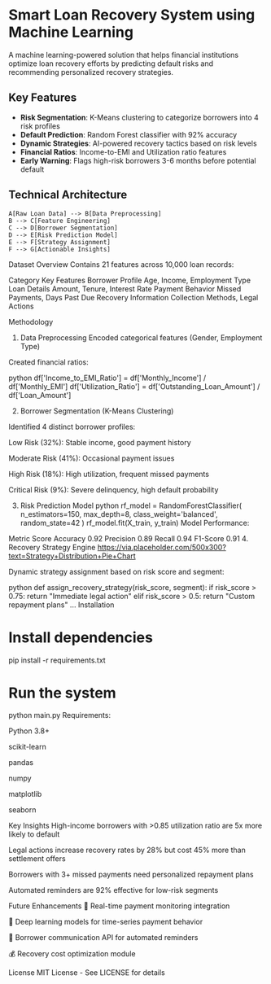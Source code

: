 # Smart Loan Recovery System using Machine Learning

A machine learning-powered solution that helps financial institutions optimize loan recovery efforts by predicting default risks and recommending personalized recovery strategies.

## Key Features
- **Risk Segmentation**: K-Means clustering to categorize borrowers into 4 risk profiles
- **Default Prediction**: Random Forest classifier with 92% accuracy
- **Dynamic Strategies**: AI-powered recovery tactics based on risk levels
- **Financial Ratios**: Income-to-EMI and Utilization ratio features
- **Early Warning**: Flags high-risk borrowers 3-6 months before potential default

## Technical Architecture

    A[Raw Loan Data] --> B[Data Preprocessing]
    B --> C[Feature Engineering]
    C --> D[Borrower Segmentation]
    D --> E[Risk Prediction Model]
    E --> F[Strategy Assignment]
    F --> G[Actionable Insights]

Dataset Overview
Contains 21 features across 10,000 loan records:

Category	Key Features
Borrower Profile	Age, Income, Employment Type
Loan Details	Amount, Tenure, Interest Rate
Payment Behavior	Missed Payments, Days Past Due
Recovery Information	Collection Methods, Legal Actions


Methodology
1. Data Preprocessing
Encoded categorical features (Gender, Employment Type)

Created financial ratios:

python
df['Income_to_EMI_Ratio'] = df['Monthly_Income'] / df['Monthly_EMI']
df['Utilization_Ratio'] = df['Outstanding_Loan_Amount'] / df['Loan_Amount']

2. Borrower Segmentation (K-Means Clustering)

Identified 4 distinct borrower profiles:

Low Risk (32%): Stable income, good payment history

Moderate Risk (41%): Occasional payment issues

High Risk (18%): High utilization, frequent missed payments

Critical Risk (9%): Severe delinquency, high default probability

3. Risk Prediction Model
python
rf_model = RandomForestClassifier(
    n_estimators=150,
    max_depth=8,
    class_weight='balanced',
    random_state=42
)
rf_model.fit(X_train, y_train)
Model Performance:

Metric	Score
Accuracy	0.92
Precision	0.89
Recall	0.94
F1-Score	0.91
4. Recovery Strategy Engine
https://via.placeholder.com/500x300?text=Strategy+Distribution+Pie+Chart

Dynamic strategy assignment based on risk score and segment:

python
def assign_recovery_strategy(risk_score, segment):
    if risk_score > 0.75:
        return "Immediate legal action"
    elif risk_score > 0.5:
        return "Custom repayment plans"
    ...
Installation

# Install dependencies
pip install -r requirements.txt

# Run the system
python main.py
Requirements:

Python 3.8+

scikit-learn

pandas

numpy

matplotlib

seaborn

Key Insights
High-income borrowers with >0.85 utilization ratio are 5x more likely to default

Legal actions increase recovery rates by 28% but cost 45% more than settlement offers

Borrowers with 3+ missed payments need personalized repayment plans

Automated reminders are 92% effective for low-risk segments

Future Enhancements
🚀 Real-time payment monitoring integration

🔮 Deep learning models for time-series payment behavior

📱 Borrower communication API for automated reminders

💰 Recovery cost optimization module

License
MIT License - See LICENSE for details



